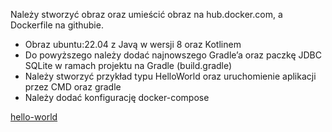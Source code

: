 Należy stworzyć obraz oraz umieścić obraz na hub.docker.com, a Dockerfile na githubie.

* Obraz ubuntu:22.04 z Javą w wersji 8 oraz Kotlinem
* Do powyższego należy dodać najnowszego Gradle’a oraz paczkę JDBC SQLite w ramach projektu na Gradle (build.gradle)
* Należy stworzyć przykład typu HelloWorld oraz uruchomienie aplikacji przez CMD oraz gradle
* Należy dodać konfigurację docker-compose

[hello-world](https://github.com/PiotrStoklosa/hello-world)